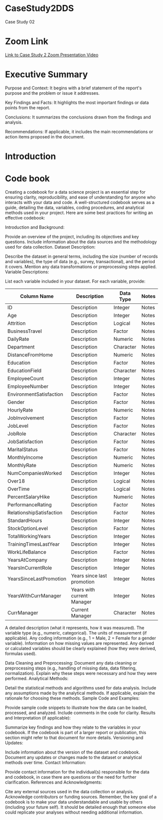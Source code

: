 ```

```
# CaseStudy2DDS

Case Study 02

# Zoom Link
<a href="#">Link to Case Study 2 Zoom Presentation Video</a>

# Executive Summary
Purpose and Context: It begins with a brief statement of the report's purpose and the problem or issue it addresses.

Key Findings and Facts: It highlights the most important findings or data points from the report.

Conclusions: It summarizes the conclusions drawn from the findings and analysis.

Recommendations: If applicable, it includes the main recommendations or action items proposed in the document.

# Introduction

# Code book
Creating a codebook for a data science project is an essential step for ensuring clarity, reproducibility, and ease of understanding for anyone who interacts with your data and code. A well-structured codebook serves as a guide, detailing the data, variables, coding procedures, and analytical methods used in your project. Here are some best practices for writing an effective codebook:

Introduction and Background:

Provide an overview of the project, including its objectives and key questions.
Include information about the data sources and the methodology used for data collection.
Dataset Description:

Describe the dataset in general terms, including the size (number of records and variables), the type of data (e.g., survey, transactional), and the period it covers.
Mention any data transformations or preprocessing steps applied.
Variable Descriptions:

List each variable included in your dataset.
For each variable, provide:

| Column Name | Description | Data Type | Notes |
|-------------|-------------|-----------|-------|
| ID   | Description | Integer      | Notes |
| Age   | Description | Integer      | Notes |
| Attrition   | Description | Logical      | Notes |
| BusinessTravel | Description | Factor      | Notes |
| DailyRate   | Description | Numeric      | Notes |
| Department   | Description | Character      | Notes |
| DistanceFromHome   | Description | Numeric      | Notes |
| Education   | Description | Factor      | Notes |
| EducationField   | Description | Character      | Notes |
| EmployeeCount   | Description | Integer      | Notes |
| EmployeeNumber   | Description | Integer      | Notes |
| EnvironmentSatisfaction   | Description | Factor      | Notes |
| Gender   | Description | Factor      | Notes |
| HourlyRate   | Description | Numeric      | Notes |
| JobInvolvement   | Description | Factor      | Notes |
| JobLevel   | Description | Factor      | Notes |
| JobRole   | Description | Character      | Notes |
| JobSatisfaction   | Description | Factor      | Notes |
| MaritalStatus   | Description | Factor      | Notes |
| MonthlyIncome   | Description | Numeric      | Notes |
| MonthlyRate   | Description | Numeric      | Notes |
| NumCompaniesWorked   | Description | Integer      | Notes |
| Over18   | Description | Logical      | Notes |
| OverTime   | Description | Logical      | Notes |
| PercentSalaryHike   | Description | Numeric      | Notes |
| PerformanceRating   | Description | Factor      | Notes |
| RelationshipSatisfaction   | Description | Factor      | Notes |
| StandardHours   | Description | Integer      | Notes |
| StockOptionLevel   | Description | Factor      | Notes |
| TotalWorkingYears | Description | Integer      | Notes |
| TrainingTimesLastYear   | Description | Integer      | Notes |
| WorkLifeBalance   | Description | Factor      | Notes |
| YearsAtCompany   | Description | Integer      | Notes |
| YearsInCurrentRole   | Description | Integer      | Notes |
| YearsSinceLastPromotion   | Years since last promotion | Integer      | Notes |
| YearsWithCurrManager   | Years with current Manager | Integer     | Notes |
| CurrManager   | Current Manager | Character      | Notes |

A detailed description (what it represents, how it was measured).
The variable type (e.g., numeric, categorical).
The units of measurement (if applicable).
Any coding information (e.g., 1 = Male, 2 = Female for a gender variable).
Information on how missing values are represented.
Any derived or calculated variables should be clearly explained (how they were derived, formulas used).

Data Cleaning and Preprocessing:
Document any data cleaning or preprocessing steps (e.g., handling of missing data, data filtering, normalization).
Explain why these steps were necessary and how they were performed.
Analytical Methods:

Detail the statistical methods and algorithms used for data analysis.
Include any assumptions made by the analytical methods.
If applicable, explain the rationale for choosing these methods.
Sample Code and Examples:

Provide sample code snippets to illustrate how the data can be loaded, processed, and analyzed.
Include comments in the code for clarity.
Results and Interpretation (if applicable):

Summarize key findings and how they relate to the variables in your codebook.
If the codebook is part of a larger report or publication, this section might refer to that document for more details.
Versioning and Updates:

Include information about the version of the dataset and codebook.
Document any updates or changes made to the dataset or analytical methods over time.
Contact Information:

Provide contact information for the individual(s) responsible for the data and codebook, in case there are questions or the need for further clarification.
References and Acknowledgments:

Cite any external sources used in the data collection or analysis.
Acknowledge contributors or funding sources.
Remember, the key goal of a codebook is to make your data understandable and usable by others (including your future self). It should be detailed enough that someone else could replicate your analyses without needing additional information.

